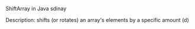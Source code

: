 ShiftArray in Java 
sdinay

Description: shifts (or rotates) an array's elements by
a specific amount (d)
